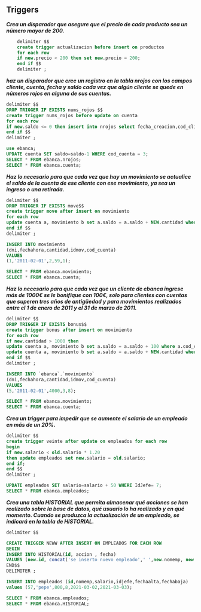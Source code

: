 ## Triggers

***Crea  un disparador que asegure que el precio de cada producto sea un número mayor de 200.***

```sql
    delimiter $$
    create trigger actualizacion before insert on productos
    for each row
    if new.precio < 200 then set new.precio = 200;
    end if $$
    delimiter ;
```

***haz un disparador que cree un registro en la tabla nrojos con los campos cliente, cuenta, fecha y saldo cada vez que algún cliente se quede en números rojos en alguna de sus cuentas.***

```sql
delimiter $$
DROP TRIGGER IF EXISTS nums_rojos $$
create trigger nums_rojos before update on cuenta
for each row
if new.saldo <= 0 then insert into nrojos select fecha_creacion,cod_cliente,cod_cuenta,new.saldo from cuenta ;
end if $$
delimiter ;

use ebanca;
UPDATE cuenta SET saldo=saldo-1 WHERE cod_cuenta = 3;
SELECT * FROM ebanca.nrojos;
SELECT * FROM ebanca.cuenta;
```

***Haz lo necesario para que cada vez que hay un movimiento se actualice el saldo de la cuenta de ese cliente con ese movimiento, ya sea un ingreso o una retirada.***

```sql
delimiter $$
DROP TRIGGER IF EXISTS move$$
create trigger move after insert on movimiento
for each row
update cuenta a, movimiento b set a.saldo = a.saldo + NEW.cantidad where a.cod_cuenta = new.cod_cuenta;
end if $$
delimiter ;

INSERT INTO movimiento
(dni,fechahora,cantidad,idmov,cod_cuenta)
VALUES
(1,'2011-02-01',2,59,1);

SELECT * FROM ebanca.movimiento;
SELECT * FROM ebanca.cuenta;
```

***Haz lo necesario para que cada vez que un cliente de ebanca ingrese más de 1000€ se le bonifique con 100€, solo para clientes con cuentas que superen tres años de antigüedad y para movimientos realizados entre el 1 de enero de 2011 y el 31 de marzo de 2011.***

```sql
delimiter $$
DROP TRIGGER IF EXISTS bonus$$
create trigger bonus after insert on movimiento
for each row
if new.cantidad > 1000 then 
update cuenta a, movimiento b set a.saldo = a.saldo + 100 where a.cod_cuenta = new.cod_cuenta and a.fecha_creacion between '2011-01-01' and '2011-03-31';
update cuenta a, movimiento b set a.saldo = a.saldo + NEW.cantidad where a.cod_cuenta = new.cod_cuenta;
end if $$
delimiter ;

INSERT INTO `ebanca`.`movimiento`
(dni,fechahora,cantidad,idmov,cod_cuenta)
VALUES
(5,'2011-02-01',4000,3,8);

SELECT * FROM ebanca.movimiento;
SELECT * FROM ebanca.cuenta;
```

***Crea un trigger para impedir que se aumente el salario de un empleado en más de un 20%.***

```sql
delimiter $$
create trigger veinte after update on empleados for each row
begin
if new.salario < old.salario * 1.20 
then update empleados set new.salario = old.salario;
end if;
end $$
delimiter ;

UPDATE empleados SET salario=salario + 50 WHERE IdJefe= 7;
SELECT * FROM ebanca.empleados;
```

***Crea una tabla HISTORIAL que permita almacenar qué acciones se han realizado sobre la base de datos, qué usuario lo ha realizado y en qué momento. Cuando se produzca la actualización de un empleado, se indicará en la tabla de HISTORIAL.***

```sql
delimiter $$

CREATE TRIGGER NEWW AFTER INSERT ON EMPLEADOS FOR EACH ROW
BEGIN
INSERT INTO HISTORIAL(id, accion , fecha) 
VALUES (new.id, concat('se inserto nuevo empleado',' ',new.nomemp, new.fechaalta);
END$$
DELIMITER ;

INSERT INTO empleados (id,nomemp,salario,idjefe,fechaalta,fechabaja) 
values (57,'pepe',800,8,2021-03-02,2021-03-03);

SELECT * FROM ebanca.empleados;
SELECT * FROM ebanca.HISTORIAL;
```